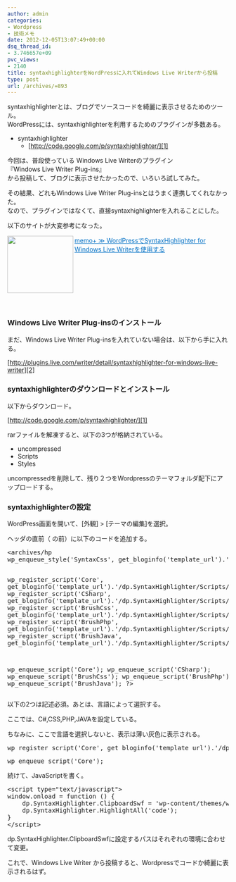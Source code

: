 ```yaml
---
author: admin
categories:
- Wordpress
- 技術メモ
date: 2012-12-05T13:07:49+00:00
dsq_thread_id:
- 3.746657e+09
pvc_views:
- 2140
title: syntaxhighlighterをWordPressに入れてWindows Live Writerから投稿
type: post
url: /archives/=893
---
```


syntaxhighlighterとは、ブログでソースコードを綺麗に表示させるためのツール。   
WordPressには、syntaxhighlighterを利用するためのプラグインが多数ある。

  * syntaxhighlighter 
      * [http://code.google.com/p/syntaxhighlighter/][1] 

今回は、普段使っている Windows Live Writerのプラグイン   
『Windows Live Writer Plug-ins』   
から投稿して、ブログに表示させたかったので、いろいろ試してみた。

その結果、どれもWindows Live Writer Plug-insとはうまく連携してくれなかった。   
なので、プラグインではなくて、直接syntaxhighlighterを入れることにした。

以下のサイトが大変参考になった。

<a href="http://cre.main.jp/wp/archives/454" target="_blank"><img class="alignleft" border="0" alt="" align="left" src="http://capture.heartrails.com/150x130/shadow?http://cre.main.jp/wp/archives/454" width="150" height="130" /></a> <a style="color: #0070c5" href="http://cre.main.jp/wp/archives/454" target="_blank">memo+ ≫ WordPressでSyntaxHighlighter for Windows Live Writerを使用する</a>    <img border="0" alt="" src="http://b.hatena.ne.jp/entry/image/http://cre.main.jp/wp/archives/454" />  <br style="clear: both" />

&#160;

### Windows Live Writer Plug-insのインストール

まだ、Windows Live Writer Plug-insを入れていない場合は、以下から手に入れる。

[http://plugins.live.com/writer/detail/syntaxhighlighter-for-windows-live-writer][2]

### syntaxhighlighterのダウンロードとインストール

以下からダウンロード。

[http://code.google.com/p/syntaxhighlighter/][1]

rarファイルを解凍すると、以下の3つが格納されている。

  * uncompressed
  * Scripts
  * Styles

uncompressedを削除して、残り２つをWordpressのテーマフォルダ配下にアップロードする。

### syntaxhighlighterの設定

WordPress画面を開いて、[外観] > [テーマの編集]を選択。

ヘッダの直前（ </head>の前）に以下のコードを追加する。

<div style="padding-bottom: 0px; margin: 0px; padding-left: 0px; padding-right: 0px; display: inline; float: none; padding-top: 0px" id="scid:812469c5-0cb0-4c63-8c15-c81123a09de7:42befccb-2636-40cd-a3ef-f61b821093ce" class="wlWriterEditableSmartContent">
  <pre name="code" class="php">&lt;archives/hp
wp_enqueue_style('SyntaxCss', get_bloginfo('template_url').'/dp.SyntaxHighlighter/Styles/SyntaxHighlighter.css');
 
wp_register_script('Core', get_bloginfo('template_url').'/dp.SyntaxHighlighter/Scripts/shCore.js');
wp_register_script('CSharp', get_bloginfo('template_url').'/dp.SyntaxHighlighter/Scripts/shBrushCSharp.js');
wp_register_script('BrushCss', get_bloginfo('template_url').'/dp.SyntaxHighlighter/Scripts/shBrushCss.js');
wp_register_script('BrushPhp', get_bloginfo('template_url').'/dp.SyntaxHighlighter/Scripts/shBrushPhp.js');
wp_register_script('BrushJava', get_bloginfo('template_url').'/dp.SyntaxHighlighter/Scripts/shBrushJava.js');
 
wp_enqueue_script('Core');
wp_enqueue_script('CSharp');
wp_enqueue_script('BrushCss');
wp_enqueue_script('BrushPhp');
wp_enqueue_script('BrushJava');
?&gt;
</pre>
</div>

以下の2つは記述必須。あとは、言語によって選択する。
    
  
ここでは、C#,CSS,PHP,JAVAを設定している。

ちなみに、ここで言語を選択しないと、表示は薄い灰色に表示される。

<div style="padding-bottom: 0px; margin: 0px; padding-left: 0px; padding-right: 0px; display: inline; float: none; padding-top: 0px" id="scid:812469c5-0cb0-4c63-8c15-c81123a09de7:877bf046-b73b-4742-89e9-846c3d9d5d12" class="wlWriterEditableSmartContent">
  <pre name="code" class="php">wp_register_script('Core', get_bloginfo('template_url').'/dp.SyntaxHighlighter/Scripts/shCore.js');</pre>
</div>

<div style="padding-bottom: 0px; margin: 0px; padding-left: 0px; padding-right: 0px; display: inline; float: none; padding-top: 0px" id="scid:812469c5-0cb0-4c63-8c15-c81123a09de7:2b893b21-d66c-4589-bc83-3097bbffef59" class="wlWriterEditableSmartContent">
  <pre name="code" class="php">wp_enqueue_script('Core');</pre>
</div>

続けて、JavaScriptを書く。

<div style="padding-bottom: 0px; margin: 0px; padding-left: 0px; padding-right: 0px; display: inline; float: none; padding-top: 0px" id="scid:812469c5-0cb0-4c63-8c15-c81123a09de7:38692859-1e66-46cc-bbed-7dc980f36cde" class="wlWriterEditableSmartContent">
  <pre name="code" class="js">&lt;script type="text/javascript"&gt;
window.onload = function () {
    dp.SyntaxHighlighter.ClipboardSwf = 'wp-content/themes/wp/dp.SyntaxHighlighter/Scripts/clipboard.swf';
    dp.SyntaxHighlighter.HighlightAll('code');
}
&lt;/script&gt;
</pre>
</div>

dp.SyntaxHighlighter.ClipboardSwfに設定するパスはそれぞれの環境に合わせて変更。

これで、Windows Live Writer から投稿すると、Wordpressでコードか綺麗に表示されるはず。

 [1]: http://code.google.com/p/syntaxhighlighter/ "http://code.google.com/p/syntaxhighlighter/"
 [2]: http://plugins.live.com/writer/detail/syntaxhighlighter-for-windows-live-writer "http://plugins.live.com/writer/detail/syntaxhighlighter-for-windows-live-writer"